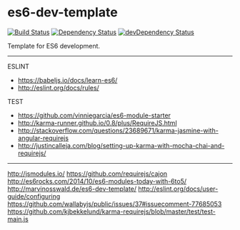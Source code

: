 es6-dev-template
================

[![Build Status](https://img.shields.io/travis/stanleyhlng/es6-dev-template.svg?style=flat-square)](https://travis-ci.org/stanleyhlng/es6-dev-template)
[![Dependency Status](https://img.shields.io/david/stanleyhlng/es6-dev-template.svg?style=flat-square)](https://david-dm.org/stanleyhlng/es6-dev-template)
[![devDependency Status](https://img.shields.io/david/dev/stanleyhlng/es6-dev-template.svg?style=flat-square)](https://david-dm.org/stanleyhlng/es6-dev-template#info=devDependencies)

Template for ES6 development.

---
ESLINT
* https://babeljs.io/docs/learn-es6/
* http://eslint.org/docs/rules/

TEST
* https://github.com/vinniegarcia/es6-module-starter
* http://karma-runner.github.io/0.8/plus/RequireJS.html
* http://stackoverflow.com/questions/23689671/karma-jasmine-with-angular-requirejs
* http://justincalleja.com/blog/setting-up-karma-with-mocha-chai-and-requirejs/

---

http://jsmodules.io/
https://github.com/requirejs/cajon
http://es6rocks.com/2014/10/es6-modules-today-with-6to5/
http://marvinosswald.de/es6-dev-template/
http://eslint.org/docs/user-guide/configuring
https://github.com/wallabyjs/public/issues/37#issuecomment-77685053
https://github.com/kjbekkelund/karma-requirejs/blob/master/test/test-main.js
